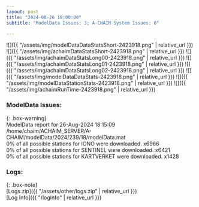 ```yaml
---
layout: post
title: "2024-08-26 18:00:00"
subtitle: "ModelData Issues: 3; A-CHAIM System Issues: 0"

---
```


![]({{ "/assets/img/modelDataDataStatsShort-2423918.png" | relative_url }})
![]({{ "/assets/img/achaimDataStatsShort-2423918.png" | relative_url }})
![]({{ "/assets/img/achaimDataStatsLong00-2423918.png" | relative_url }})
![]({{ "/assets/img/achaimDataStatsLong01-2423918.png" | relative_url }})
![]({{ "/assets/img/achaimDataStatsLong02-2423918.png" | relative_url }})
![]({{ "/assets/img/modelDataDataStats-2423918.png" | relative_url }})
![]({{ "/assets/img/modelDataStationStats-2423918.png" | relative_url }})
![]({{ "/assets/img/achaimRunTime-2423918.png" | relative_url }})


### ModelData Issues:  
  
{: .box-warning}  
 ModelData report for 26-Aug-2024 18:15:09   
 /home/chaim/ACHAIM_SERVER/A-CHAIM/modelData/2024/239/18/modelData.mat   
 0% of all possible stations for IONO were downloaded. x6966   
 0% of all possible stations for SENTINEL were downloaded. x6421   
 0% of all possible stations for KARTVERKET were downloaded. x1428   
  


### Logs:  
  
{: .box-note}  
[Logs.zip]({{ "/assets/other/logs.zip" | relative_url }})  
[Log Info]({{ "/logInfo" | relative_url }})  
